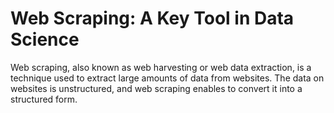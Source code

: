 # Web Scraping: A Key Tool in Data Science


Web scraping, also known as web harvesting or web data extraction, is a technique used to extract large amounts of data from websites. The data on websites is unstructured, and web scraping enables to convert it into a structured form.


